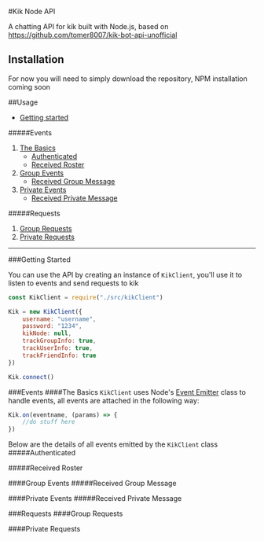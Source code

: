 #Kik Node API

A chatting API for kik built with Node.js, based on <https://github.com/tomer8007/kik-bot-api-unofficial>

## Installation

For now you will need to simply download the repository, NPM installation coming soon

<!--
Use NPM to install foobar:

```bash
npm install kik-node-api
```
-->

##Usage

* [Getting started](#getting-started)

#####Events

1. [The Basics](#the-basics)
    * [Authenticated](#authenticated)
    * [Received Roster](#received-roster)
2. [Group Events](#group-events)
    * [Received Group Message](#received-group-message)
3. [Private Events](#private-events)
    * [Received Private Message](#received-private-message)

#####Requests

1. [Group Requests](#group-requests)
2. [Private Requests](#private-requests)

---

###Getting Started

You can use the API by creating an instance of `KikClient`, you'll use it to listen
to events and send requests to kik

```javascript
const KikClient = require("./src/kikClient")

Kik = new KikClient({
    username: "username",
    password: "1234",
    kikNode: null,
    trackGroupInfo: true,
    trackUserInfo: true,
    trackFriendInfo: true
})

Kik.connect()
```

###Events
####The Basics
`KikClient` uses Node's [Event Emitter](https://nodejs.org/api/events.html) class
to handle events, all events are attached in the following way:

```javascript
Kik.on(eventname, (params) => {
    //do stuff here
})
```

Below are the details of all events emitted by the `KikClient` class
#####Authenticated

#####Received Roster


####Group Events
#####Received Group Message

####Private Events
#####Received Private Message

###Requests
####Group Requests

####Private Requests

<!--
## Contributing


## License
[MIT](https://choosealicense.com/licenses/mit/)
-->
